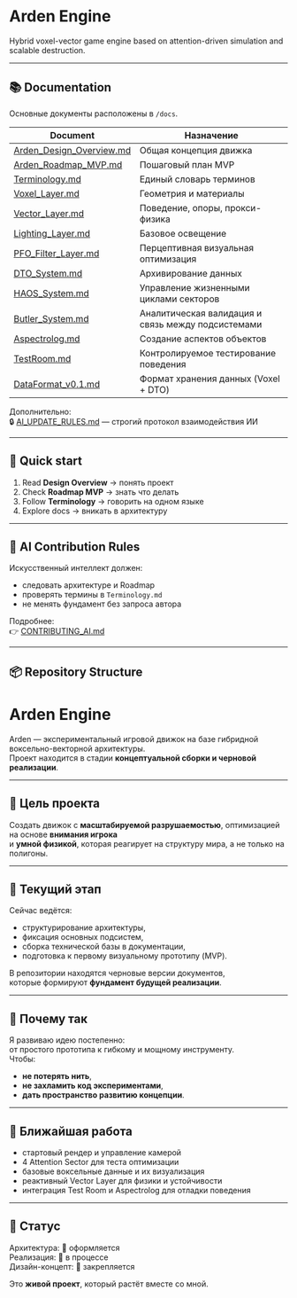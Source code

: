 # Arden Engine

Hybrid voxel-vector game engine based on attention-driven simulation and scalable destruction.

---

## 📚 Documentation

Основные документы расположены в `/docs`.

| Document | Назначение |
|----------|------------|
| [Arden_Design_Overview.md](docs/Arden_Design_Overview.md) | Общая концепция движка |
| [Arden_Roadmap_MVP.md](docs/Arden_Roadmap_MVP.md) | Пошаговый план MVP |
| [Terminology.md](docs/Terminology.md) | Единый словарь терминов |
| [Voxel_Layer.md](docs/Voxel_Layer.md) | Геометрия и материалы |
| [Vector_Layer.md](docs/Vector_Layer.md) | Поведение, опоры, прокси-физика |
| [Lighting_Layer.md](docs/Lighting_Layer.md) | Базовое освещение |
| [PFO_Filter_Layer.md](docs/PFO_Filter_Layer.md) | Перцептивная визуальная оптимизация |
| [DTO_System.md](docs/DTO_System.md) | Архивирование данных |
| [HAOS_System.md](docs/HAOS_System.md) | Управление жизненными циклами секторов |
| [Butler_System.md](docs/Butler_System.md) | Аналитическая валидация и связь между подсистемами |
| [Aspectrolog.md](docs/Aspectrolog.md) | Создание аспектов объектов |
| [TestRoom.md](docs/TestRoom.md) | Контролируемое тестирование поведения |
| [DataFormat_v0.1.md](docs/DataFormat_v0.1.md) | Формат хранения данных (Voxel + DTO) |
Дополнительно:  
🔒 [AI_UPDATE_RULES.md](AI_UPDATE_RULES.md) — строгий протокол взаимодействия ИИ


---

## 🧭 Quick start

1. Read **Design Overview** → понять проект
2. Check **Roadmap MVP** → знать что делать
3. Follow **Terminology** → говорить на одном языке
4. Explore docs → вникать в архитектуру

---

## 🤖 AI Contribution Rules

Искусственный интеллект должен:
- следовать архитектуре и Roadmap
- проверять термины в `Terminology.md`
- не менять фундамент без запроса автора

Подробнее:  
👉 [CONTRIBUTING_AI.md](CONTRIBUTING_AI.md)

---

## 📦 Repository Structure


# Arden Engine

Arden — экспериментальный игровой движок на базе гибридной воксельно-векторной архитектуры.  
Проект находится в стадии **концептуальной сборки и черновой реализации**.

---

## 🎯 Цель проекта

Создать движок с **масштабируемой разрушаемостью**, оптимизацией на основе **внимания игрока**  
и **умной физикой**, которая реагирует на структуру мира, а не только на полигоны.

---

## 🧪 Текущий этап

Сейчас ведётся:
- структурирование архитектуры,
- фиксация основных подсистем,
- сборка технической базы в документации,
- подготовка к первому визуальному прототипу (MVP).

В репозитории находятся черновые версии документов,  
которые формируют **фундамент будущей реализации**.

---

## 🧠 Почему так

Я развиваю идею постепенно:  
от простого прототипа к гибкому и мощному инструменту.  
Чтобы:
- **не потерять нить**,
- **не захламить код экспериментами**,
- **дать пространство развитию концепции**.

---

## 🔨 Ближайшая работа

- стартовый рендер и управление камерой
- 4 Attention Sector для теста оптимизации
- базовые воксельные данные и их визуализация
- реактивный Vector Layer для физики и устойчивости
- интеграция Test Room и Aspectrolog для отладки поведения

---

## 🚧 Статус

Архитектура: 📌 оформляется  
Реализация: 🔧 в процессе  
Дизайн-концепт: 🧱 закрепляется  

Это **живой проект**, который растёт вместе со мной.
